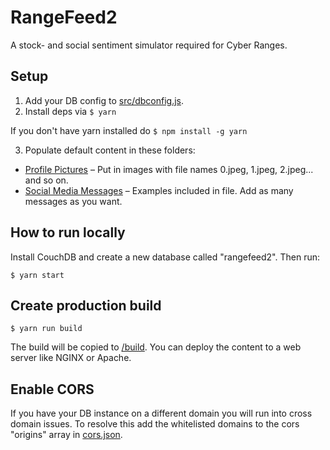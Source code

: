 # RangeFeed2
A stock- and social sentiment simulator required for Cyber Ranges.

## Setup
1. Add your DB config to [src/dbconfig.js](src/dbconfig.js).
2. Install deps via `$ yarn`

If you don't have yarn installed do `$ npm install -g yarn`

3. Populate default content in these folders:
- [Profile Pictures](public/img/faces/legacy) – Put in images with file names 0.jpeg, 1.jpeg, 2.jpeg... and so on.
- [Social Media Messages](src/content/tweet-list/tweets.json) – Examples included in file. Add as many messages as you want.

## How to run locally
Install CouchDB and create a new database called "rangefeed2". Then run:
```
$ yarn start
```

## Create production build
```
$ yarn run build
```
The build will be copied to [/build](build). You can deploy the content to a web server like NGINX or Apache.

## Enable CORS

If you have your DB instance on a different domain you will run into cross domain issues. To resolve this add the whitelisted domains to the cors "origins" array in [cors.json](cloud/dbjson/cors.json).

